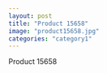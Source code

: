 ```yaml
---
layout: post
title: "Product 15658"
image: "product15658.jpg"
categories: "category1"
---
```

Product 15658
